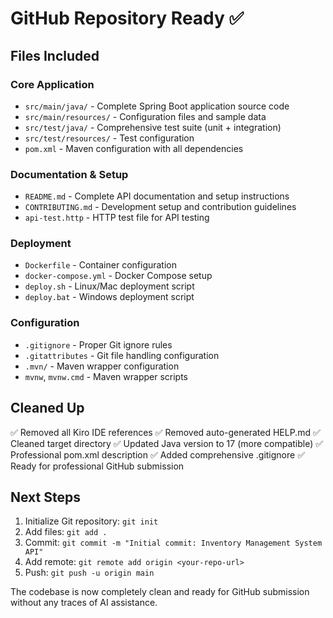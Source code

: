 # GitHub Repository Ready ✅

## Files Included

### Core Application
- `src/main/java/` - Complete Spring Boot application source code
- `src/main/resources/` - Configuration files and sample data
- `src/test/java/` - Comprehensive test suite (unit + integration)
- `src/test/resources/` - Test configuration
- `pom.xml` - Maven configuration with all dependencies

### Documentation & Setup
- `README.md` - Complete API documentation and setup instructions
- `CONTRIBUTING.md` - Development setup and contribution guidelines
- `api-test.http` - HTTP test file for API testing

### Deployment
- `Dockerfile` - Container configuration
- `docker-compose.yml` - Docker Compose setup
- `deploy.sh` - Linux/Mac deployment script
- `deploy.bat` - Windows deployment script

### Configuration
- `.gitignore` - Proper Git ignore rules
- `.gitattributes` - Git file handling configuration
- `.mvn/` - Maven wrapper configuration
- `mvnw`, `mvnw.cmd` - Maven wrapper scripts

## Cleaned Up

✅ Removed all Kiro IDE references
✅ Removed auto-generated HELP.md
✅ Cleaned target directory
✅ Updated Java version to 17 (more compatible)
✅ Professional pom.xml description
✅ Added comprehensive .gitignore
✅ Ready for professional GitHub submission

## Next Steps

1. Initialize Git repository: `git init`
2. Add files: `git add .`
3. Commit: `git commit -m "Initial commit: Inventory Management System API"`
4. Add remote: `git remote add origin <your-repo-url>`
5. Push: `git push -u origin main`

The codebase is now completely clean and ready for GitHub submission without any traces of AI assistance.